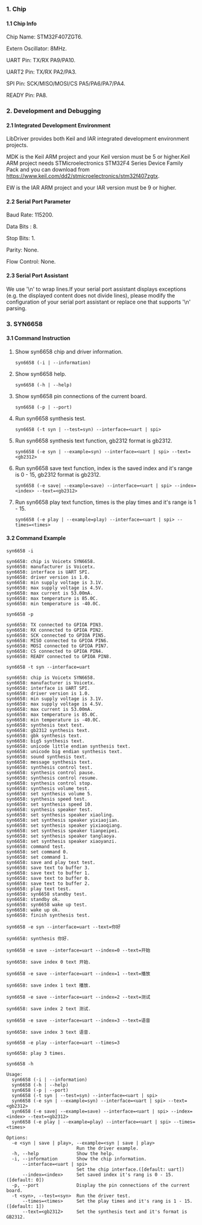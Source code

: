 ### 1. Chip

#### 1.1 Chip Info

Chip Name: STM32F407ZGT6.

Extern Oscillator: 8MHz.

UART Pin: TX/RX PA9/PA10.

UART2 Pin: TX/RX PA2/PA3.

SPI Pin: SCK/MISO/MOSI/CS  PA5/PA6/PA7/PA4.

READY Pin: PA8.

### 2. Development and Debugging

#### 2.1 Integrated Development Environment

LibDriver provides both Keil and IAR integrated development environment projects.

MDK is the Keil ARM project and your Keil version must be 5 or higher.Keil ARM project needs STMicroelectronics STM32F4 Series Device Family Pack and you can download from https://www.keil.com/dd2/stmicroelectronics/stm32f407zgtx.

EW is the IAR ARM project and your IAR version must be 9 or higher.

#### 2.2 Serial Port Parameter

Baud Rate: 115200.

Data Bits : 8.

Stop Bits: 1.

Parity: None.

Flow Control: None.

#### 2.3 Serial Port Assistant

We use '\n' to wrap lines.If your serial port assistant displays exceptions (e.g. the displayed content does not divide lines), please modify the configuration of your serial port assistant or replace one that supports '\n' parsing.

### 3. SYN6658

#### 3.1 Command Instruction

1. Show syn6658 chip and driver information.

   ```shell
   syn6658 (-i | --information)
   ```

2. Show syn6658 help.

   ```shell
   syn6658 (-h | --help)
   ```

3. Show syn6658 pin connections of the current board.

   ```shell
   syn6658 (-p | --port)
   ```

5. Run syn6658 synthesis test.

   ```shell
   syn6658 (-t syn | --test=syn) --interface=<uart | spi> 
   ```

6. Run syn6658 synthesis text function, gb2312 format is gb2312.

   ```shell
   syn6658 (-e syn | --example=syn) --interface=<uart | spi> --text=<gb2312>
   ```

7. Run syn6658 save text function, index is the saved index and it's range is 0 - 15, gb2312 format is gb2312.

   ```shell
   syn6658 (-e save| --example=save) --interface=<uart | spi> --index=<index> --text=<gb2312>
   ```

7. Run syn6658 play text function, times is the play times and it's range is 1 - 15.

   ```shell
   syn6658 (-e play | --example=play) --interface=<uart | spi> --times=<times>
   ```

#### 3.2 Command Example

```shell
syn6658 -i

syn6658: chip is Voicetx SYN6658.
syn6658: manufacturer is Voicetx.
syn6658: interface is UART SPI.
syn6658: driver version is 1.0.
syn6658: min supply voltage is 3.1V.
syn6658: max supply voltage is 4.5V.
syn6658: max current is 53.00mA.
syn6658: max temperature is 85.0C.
syn6658: min temperature is -40.0C.
```

```shell
syn6658 -p

syn6658: TX connected to GPIOA PIN3.
syn6658: RX connected to GPIOA PIN2.
syn6658: SCK connected to GPIOA PIN5.
syn6658: MISO connected to GPIOA PIN6.
syn6658: MOSI connected to GPIOA PIN7.
syn6658: CS connected to GPIOA PIN4.
syn6658: READY connected to GPIOA PIN8.
```

```shell
syn6658 -t syn --interface=uart

syn6658: chip is Voicetx SYN6658.
syn6658: manufacturer is Voicetx.
syn6658: interface is UART SPI.
syn6658: driver version is 1.0.
syn6658: min supply voltage is 3.1V.
syn6658: max supply voltage is 4.5V.
syn6658: max current is 53.00mA.
syn6658: max temperature is 85.0C.
syn6658: min temperature is -40.0C.
syn6658: synthesis text test.
syn6658: gb2312 synthesis text.
syn6658: gbk synthesis text.
syn6658: big5 synthesis text.
syn6658: unicode little endian synthesis text.
syn6658: unicode big endian synthesis text.
syn6658: sound synthesis text.
syn6658: message synthesis text.
syn6658: synthesis control test.
syn6658: synthesis control pause.
syn6658: synthesis control resume.
syn6658: synthesis control stop.
syn6658: synthesis volume test.
syn6658: set synthesis volume 5.
syn6658: synthesis speed test.
syn6658: set synthesis speed 10.
syn6658: synthesis speaker test.
syn6658: set synthesis speaker xiaoling.
syn6658: set synthesis speaker yixiaojian.
syn6658: set synthesis speaker yixiaoqiang.
syn6658: set synthesis speaker tianpeipei.
syn6658: set synthesis speaker tanglaoya.
syn6658: set synthesis speaker xiaoyanzi.
syn6658: command test.
syn6658: set command 0.
syn6658: set command 1.
syn6658: save and play text test.
syn6658: save text to buffer 3.
syn6658: save text to buffer 1.
syn6658: save text to buffer 0.
syn6658: save text to buffer 2.
syn6658: play text test.
syn6658: syn6658 standby test.
syn6658: standby ok.
syn6658: syn6658 wake up test.
syn6658: wake up ok.
syn6658: finish synthesis test.
```

```shell
syn6658 -e syn --interface=uart --text=你好

syn6658: synthesis 你好.
```

```shell
syn6658 -e save --interface=uart --index=0 --text=开始

syn6658: save index 0 text 开始.

syn6658 -e save --interface=uart --index=1 --text=播放

syn6658: save index 1 text 播放.

syn6658 -e save --interface=uart --index=2 --text=测试

syn6658: save index 2 text 测试.

syn6658 -e save --interface=uart --index=3 --text=语音

syn6658: save index 3 text 语音.
```

```shell
syn6658 -e play --interface=uart --times=3

syn6658: play 3 times.
```

```shell
syn6658 -h

Usage:
  syn6658 (-i | --information)
  syn6658 (-h | --help)
  syn6658 (-p | --port)
  syn6658 (-t syn | --test=syn) --interface=<uart | spi>
  syn6658 (-e syn | --example=syn) --interface=<uart | spi> --text=<gb2312>
  syn6658 (-e save| --example=save) --interface=<uart | spi> --index=<index> --text=<gb2312>
  syn6658 (-e play | --example=play) --interface=<uart | spi> --times=<times>

Options:
  -e <syn | save | play>, --example=<syn | save | play>
                          Run the driver example.
  -h, --help              Show the help.
  -i, --information       Show the chip information.
      --interface=<uart | spi>
                          Set the chip interface.([default: uart])
      --index=<index>     Set saved index it's rang is 0 - 15.([default: 0])
  -p, --port              Display the pin connections of the current board.
  -t <syn>, --test=<syn>  Run the driver test.
      --times=<times>     Set the play times and it's rang is 1 - 15.([default: 1])
      --text=<gb2312>     Set the synthesis text and it's format is GB2312.
```

